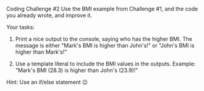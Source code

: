Coding Challenge #2
Use the BMI example from Challenge #1, and the code you already wrote, and
improve it.

Your tasks:

1. Print a nice output to the console, saying who has the higher BMI. The message
is either "Mark's BMI is higher than John's!" or "John's BMI is higher than Mark's!"

3. Use a template literal to include the BMI values in the outputs. Example: "Mark's
BMI (28.3) is higher than John's (23.9)!"

Hint: Use an if/else statement 😉
